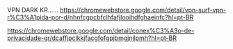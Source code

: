 VPN DARK KR......
https://chromewebstore.google.com/detail/vpn-surf-vpn-r%C3%A1pida-por-d/nhnfcgpcbfclhfafjlooihdfghaeinfc?hl=pt-BR

https://chromewebstore.google.com/detail/conex%C3%A3o-de-privacidade-gr/dcaffjpclkkjfacgfofgpjbmgjnjlpmh?hl=pt-BR
